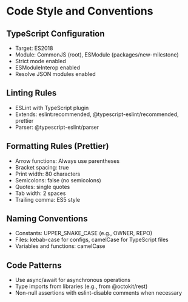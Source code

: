 # Code Style and Conventions

## TypeScript Configuration

- Target: ES2018
- Module: CommonJS (root), ESModule (packages/new-milestone)
- Strict mode enabled
- ESModuleInterop enabled
- Resolve JSON modules enabled

## Linting Rules

- ESLint with TypeScript plugin
- Extends: eslint:recommended, @typescript-eslint/recommended, prettier
- Parser: @typescript-eslint/parser

## Formatting Rules (Prettier)

- Arrow functions: Always use parentheses
- Bracket spacing: true
- Print width: 80 characters
- Semicolons: false (no semicolons)
- Quotes: single quotes
- Tab width: 2 spaces
- Trailing comma: ES5 style

## Naming Conventions

- Constants: UPPER_SNAKE_CASE (e.g., OWNER, REPO)
- Files: kebab-case for configs, camelCase for TypeScript files
- Variables and functions: camelCase

## Code Patterns

- Use async/await for asynchronous operations
- Type imports from libraries (e.g., from @octokit/rest)
- Non-null assertions with eslint-disable comments when necessary
